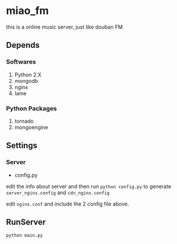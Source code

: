 miao_fm
=======

this is a online music server, just like douban FM

Depends
-------

### Softwares
1. Python 2.X
2. mongodb
3. nginx
4. lame

### Python Packages
1. tornado
2. mongoengine

Settings
--------

### Server

- config.py

edit the info about server and then run `python config.py` to generate `server_nginx.config` and `cdn_nginx.config`

edit `nginx.conf` and include the 2 config file above.

RunServer
---------

```
python main.py
```

